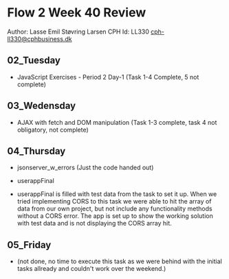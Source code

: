 # Flow 2 Week 40 Review

Author: Lasse Emil Støvring Larsen
CPH Id: LL330
cph-ll330@cphbusiness.dk


## 02_Tuesday
* JavaScript Exercises - Period 2 Day-1
(Task 1-4 Complete, 5 not complete)

## 03_Wedensday
* AJAX with fetch and DOM manipulation
(Task 1-3 complete, task 4 not obligatory, not complete)

## 04_Thursday
* jsonserver_w_errors
(Just the code handed out)

* userappFinal
- userappFinal is filled with test data from the task to set it up. When we tried implementing CORS to this task we were able to hit the array of data from our own project, but not include any functionality methods without a CORS error. The app is set up to show the working solution with test data and is not displaying the CORS array hit.

## 05_Friday
* (not done, no time to execute this task as we were behind with the initial tasks allready and couldn't work over the weekend.)
